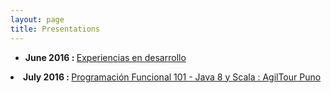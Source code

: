 ```yaml
---
layout: page
title: Presentations
---
```

<div>
<ul>
  <li><b>June 2016 : </b> <a href="https://docs.google.com/presentation/d/1yu6t6Gn20KKe7PX0A7KjFZC0iV8a0ne4a_5kJ4sviJY/edit?usp=sharing" target="_blank" > Experiencias en desarrollo</a></li> </ul>
  <li><b>July 2016 : </b> <a href="https://docs.google.com/presentation/d/1NW_D9UUWuPTVJRXzTAr8aAOPa-OO-LsiJDqe-vy3KLs/edit?usp=sharing" target="_blank" > Programación Funcional 101 - Java 8 y Scala : AgilTour Puno</a></li> </ul>
</div>
